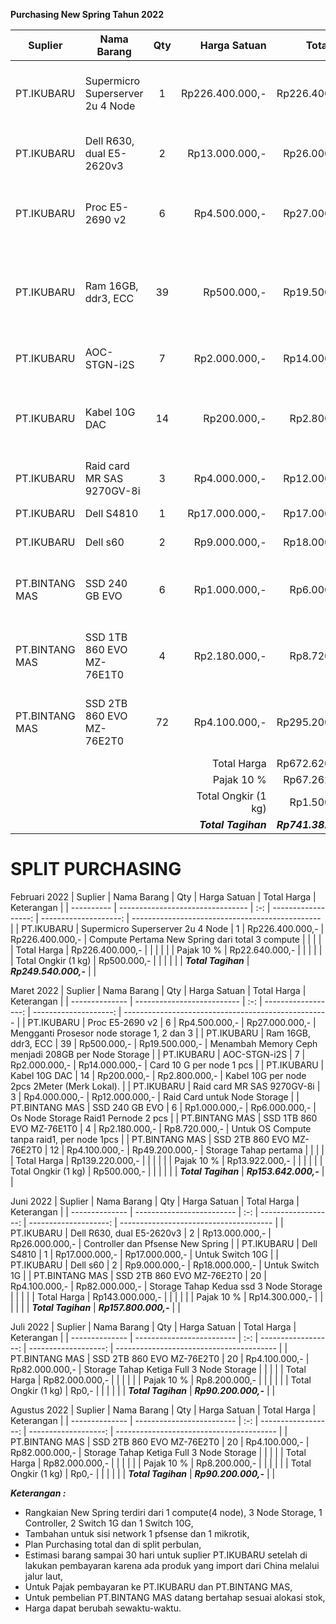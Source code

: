 **Purchasing New Spring Tahun 2022**

| Suplier        | Nama Barang                      | Qty |        Harga Satuan |           Total Harga | Keterangan                                          |
| -------------- | -------------------------------- | :-: | ------------------: | --------------------: | --------------------------------------------------- |
| PT.IKUBARU     | Supermicro Superserver 2u 4 Node |  1  |     Rp226.400.000,- |       Rp226.400.000,- | Compute Pertama New Spring dari total 3 compute     |
| PT.IKUBARU     | Dell R630, dual E5-2620v3        |  2  |      Rp13.000.000,- |        Rp26.000.000,- | Controller dan Pfsense New Spring                   |
| PT.IKUBARU     | Proc E5-2690 v2                  |  6  |       Rp4.500.000,- |        Rp27.000.000,- | Mengganti Prosesor node storage 1, 2 dan 3          |
| PT.IKUBARU     | Ram 16GB, ddr3, ECC              | 39  |         Rp500.000,- |        Rp19.500.000,- | Menambah Memory Ceph menjadi 208GB per Node Storage |
| PT.IKUBARU     | AOC-STGN-i2S                     |  7  |       Rp2.000.000,- |        Rp14.000.000,- | Card 10 G per node 1 pcs                            |
| PT.IKUBARU     | Kabel 10G DAC                    | 14  |         Rp200.000,- |         Rp2.800.000,- | Kabel 10G per node 2pcs 2Meter (Merk Lokal).        |
| PT.IKUBARU     | Raid card MR SAS 9270GV-8i       |  3  |       Rp4.000.000,- |        Rp12.000.000,- | Raid Card untuk Node Storage                        |
| PT.IKUBARU     | Dell S4810                       |  1  |      Rp17.000.000,- |        Rp17.000.000,- | Untuk Switch 10G                                    |
| PT.IKUBARU     | Dell s60                         |  2  |       Rp9.000.000,- |        Rp18.000.000,- | Untuk Switch 1G                                     |
| PT.BINTANG MAS | SSD 240 GB EVO                   |  6  |       Rp1.000.000,- |         Rp6.000.000,- | Os Node Storage Raid1 Pernode 2 pcs                 |
| PT.BINTANG MAS | SSD 1TB 860 EVO MZ-76E1T0        |  4  |       Rp2.180.000,- |         Rp8.720.000,- | Untuk OS Compute tanpa raid1, per node 1pcs         |
| PT.BINTANG MAS | SSD 2TB 860 EVO MZ-76E2T0        | 72  |       Rp4.100.000,- |       Rp295.200.000,- | Untuk 3 node Storage Ceph, per node 24ssd           |
|                |                                  |     |         Total Harga |       Rp672.620.000,- |                                                     |
|                |                                  |     |         Pajak  10 % |        Rp67.262.000,- |                                                     |
|                |                                  |     | Total Ongkir (1 kg) |         Rp1.500.000,- |                                                     |
|                |                                  |     | ***Total Tagihan*** | ***Rp741.382.000,-*** |                                                     |


# SPLIT PURCHASING
Februari 2022
| Suplier    | Nama Barang                      | Qty |        Harga Satuan |           Total Harga | Keterangan                                      |
| ---------- | -------------------------------- | :-: | ------------------: | --------------------: | ----------------------------------------------- |
| PT.IKUBARU | Supermicro Superserver 2u 4 Node |  1  |     Rp226.400.000,- |       Rp226.400.000,- | Compute Pertama New Spring dari total 3 compute |
|            |                                  |     |         Total Harga |       Rp226.400.000,- |                                                 |
|            |                                  |     |         Pajak  10 % |        Rp22.640.000,- |                                                 |
|            |                                  |     | Total Ongkir (1 kg) |           Rp500.000,- |                                                 |
|            |                                  |     | ***Total Tagihan*** | ***Rp249.540.000,-*** |                                                 |


Maret 2022
| Suplier        | Nama Barang                | Qty |        Harga Satuan |           Total Harga | Keterangan                                          |
| -------------- | -------------------------- | :-: | ------------------: | --------------------: | --------------------------------------------------- |
| PT.IKUBARU     | Proc E5-2690 v2            |  6  |       Rp4.500.000,- |        Rp27.000.000,- | Mengganti Prosesor node storage 1, 2 dan 3          |
| PT.IKUBARU     | Ram 16GB, ddr3, ECC        | 39  |         Rp500.000,- |        Rp19.500.000,- | Menambah Memory Ceph menjadi 208GB per Node Storage |
| PT.IKUBARU     | AOC-STGN-i2S               |  7  |       Rp2.000.000,- |        Rp14.000.000,- | Card 10 G per node 1 pcs                            |
| PT.IKUBARU     | Kabel 10G DAC              | 14  |         Rp200.000,- |         Rp2.800.000,- | Kabel 10G per node 2pcs 2Meter (Merk Lokal).        |
| PT.IKUBARU     | Raid card MR SAS 9270GV-8i |  3  |       Rp4.000.000,- |        Rp12.000.000,- | Raid Card untuk Node Storage                        |
| PT.BINTANG MAS | SSD 240 GB EVO             |  6  |       Rp1.000.000,- |         Rp6.000.000,- | Os Node Storage Raid1 Pernode 2 pcs                 |
| PT.BINTANG MAS | SSD 1TB 860 EVO MZ-76E1T0  |  4  |       Rp2.180.000,- |         Rp8.720.000,- | Untuk OS Compute tanpa raid1, per node 1pcs         |
| PT.BINTANG MAS | SSD 2TB 860 EVO MZ-76E2T0  | 12  |       Rp4.100.000,- |        Rp49.200.000,- | Storage Tahap pertama                               |
|                |                            |     |         Total Harga |       Rp139.220.000,- |                                                     |
|                |                            |     |         Pajak  10 % |        Rp13.922.000,- |                                                     |
|                |                            |     | Total Ongkir (1 kg) |           Rp500.000,- |                                                     |
|                |                            |     | ***Total Tagihan*** | ***Rp153.642.000,-*** |                                                     |


Juni 2022
| Suplier        | Nama Barang               | Qty |        Harga Satuan |           Total Harga | Keterangan                             |
| -------------- | ------------------------- | :-: | ------------------: | --------------------: | -------------------------------------- |
| PT.IKUBARU     | Dell R630, dual E5-2620v3 |  2  |      Rp13.000.000,- |        Rp26.000.000,- | Controller dan Pfsense New Spring      |
| PT.IKUBARU     | Dell S4810                |  1  |      Rp17.000.000,- |        Rp17.000.000,- | Untuk Switch 10G                       |
| PT.IKUBARU     | Dell s60                  |  2  |       Rp9.000.000,- |        Rp18.000.000,- | Untuk Switch 1G                        |
| PT.BINTANG MAS | SSD 2TB 860 EVO MZ-76E2T0 | 20  |       Rp4.100.000,- |        Rp82.000.000,- | Storage Tahap Kedua ssd 3 Node Storage |
|                |                           |     |         Total Harga |       Rp143.000.000,- |                                        |
|                |                           |     |         Pajak  10 % |        Rp14.300.000,- |                                        |
|                |                           |     | ***Total Tagihan*** | ***Rp157.800.000,-*** |                                        |


Juli 2022
| Suplier        | Nama Barang               | Qty |        Harga Satuan |          Total Harga | Keterangan                               |
| -------------- | ------------------------- | :-: | ------------------: | -------------------: | ---------------------------------------- |
| PT.BINTANG MAS | SSD 2TB 860 EVO MZ-76E2T0 | 20  |       Rp4.100.000,- |       Rp82.000.000,- | Storage Tahap Ketiga Full 3 Node Storage |
|                |                           |     |         Total Harga |       Rp82.000.000,- |                                          |
|                |                           |     |         Pajak  10 % |        Rp8.200.000,- |                                          |
|                |                           |     | Total Ongkir (1 kg) |                Rp0,- |                                          |
|                |                           |     | ***Total Tagihan*** | ***Rp90.200.000,-*** |                                          |

Agustus 2022
| Suplier        | Nama Barang               | Qty |        Harga Satuan |          Total Harga | Keterangan                               |
| -------------- | ------------------------- | :-: | ------------------: | -------------------: | ---------------------------------------- |
| PT.BINTANG MAS | SSD 2TB 860 EVO MZ-76E2T0 | 20  |       Rp4.100.000,- |       Rp82.000.000,- | Storage Tahap Ketiga Full 3 Node Storage |
|                |                           |     |         Total Harga |       Rp82.000.000,- |                                          |
|                |                           |     |         Pajak  10 % |        Rp8.200.000,- |                                          |
|                |                           |     | Total Ongkir (1 kg) |                Rp0,- |                                          |
|                |                           |     | ***Total Tagihan*** | ***Rp90.200.000,-*** |                                          |


***Keterangan :***
- Rangkaian New Spring terdiri dari 1 compute(4 node), 3 Node Storage, 1 Controller, 2 Switch 1G dan 1 Switch 10G,
- Tambahan untuk sisi network 1 pfsense dan 1 mikrotik,
- Plan Purchasing total dan di split perbulan,
- Estimasi barang sampai 30 hari untuk suplier PT.IKUBARU setelah di lakukan pembayaran karena ada produk yang import dari China melalui jalur laut,
- Untuk Pajak pembayaran ke PT.IKUBARU dan PT.BINTANG MAS,
- Untuk pembelian PT.BINTANG MAS datang bertahap sesuai alokasi stok,
- Harga dapat berubah sewaktu-waktu.
